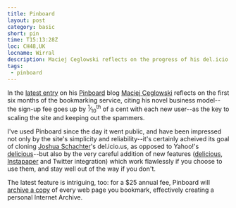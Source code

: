 ```yaml
---
title: Pinboard
layout: post
category: basic
short: pin
time: T15:13:28Z
loc: CH48,UK
locname: Wirral
description: Maciej Ceglowski reflects on the progress of his del.icio.us clone.
tags: 
 - pinboard
---
```


In the [latest entry][7] on his [Pinboard][6] blog [Maciej Ceglowski][5] reflects on the first six months of the bookmarking service, citing his novel business model--the sign-up fee goes up by <sup>1</sup>&#8260;<sub>10</sub><sup>th</sup> of a cent with each new user--as the key to scaling the site and keeping out the spammers.

I've used Pinboard since the day it went public, and have been impressed not only by the site's simplicity and reliability--it's certainly acheived its goal of cloning [Joshua Schachter][1]'s del.icio.us, as opposed to Yahoo!'s [delicious][2]--but also by the very careful addition of new features ([delicious][2], [Instapaper][3] and Twitter integration) which work flawlessly if you choose to use them, and stay well out of the way if you don't.

The latest feature is intriguing, too: for a $25 annual fee, Pinboard will [archive a copy][4] of every web page you bookmark, effectively creating a personal Internet Archive.

[1]:http://joshua.schachter.org/
[2]:http://delicious.com "How the mighty have fallen"
[3]:http://www.instapaper.com/ "Essential 'read later in a nice format' bookmarking site and iPhone app"
[4]:http://pinboard.in/upgrade/
[5]:http://idlewords.com "Be sure to read 'Argentina on two steaks a day'!"
[6]:http://pinboard.in
[7]:http://pinboard.in/blog/57/ "Six Months of Pinboard"